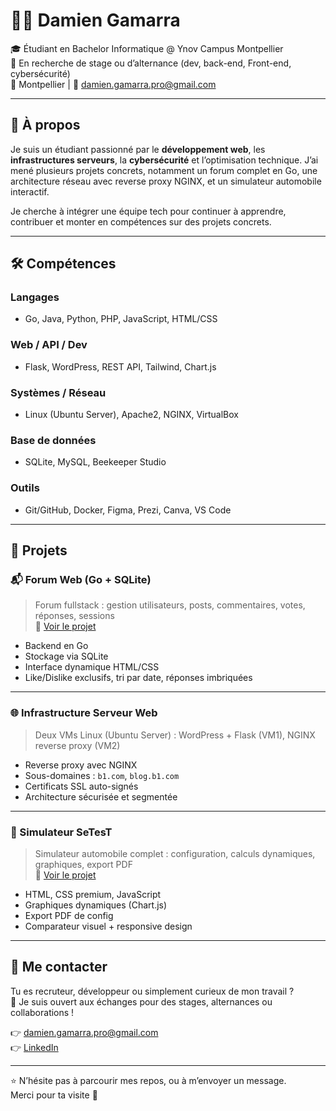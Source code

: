 # 👨‍💻 Damien Gamarra

🎓 Étudiant en Bachelor Informatique @ Ynov Campus Montpellier  
💼 En recherche de stage ou d’alternance (dev, back-end, Front-end, cybersécurité)  
📍 Montpellier | 📧 damien.gamarra.pro@gmail.com 

---

## 🚀 À propos

Je suis un étudiant passionné par le **développement web**, les **infrastructures serveurs**, la **cybersécurité** et l’optimisation technique. J’ai mené plusieurs projets concrets, notamment un forum complet en Go, une architecture réseau avec reverse proxy NGINX, et un simulateur automobile interactif.

Je cherche à intégrer une équipe tech pour continuer à apprendre, contribuer et monter en compétences sur des projets concrets.

---

## 🛠️ Compétences

### Langages
- Go, Java, Python, PHP, JavaScript, HTML/CSS

### Web / API / Dev
- Flask, WordPress, REST API, Tailwind, Chart.js

### Systèmes / Réseau
- Linux (Ubuntu Server), Apache2, NGINX, VirtualBox

### Base de données
- SQLite, MySQL, Beekeeper Studio

### Outils
- Git/GitHub, Docker, Figma, Prezi, Canva, VS Code

---

## 📌 Projets

### 📬 Forum Web (Go + SQLite)
> Forum fullstack : gestion utilisateurs, posts, commentaires, votes, réponses, sessions  
> 🔗 [Voir le projet](https://github.com/damiengmrr/forum)

- Backend en Go
- Stockage via SQLite
- Interface dynamique HTML/CSS
- Like/Dislike exclusifs, tri par date, réponses imbriquées

---

### 🌐 Infrastructure Serveur Web
> Deux VMs Linux (Ubuntu Server) : WordPress + Flask (VM1), NGINX reverse proxy (VM2)

- Reverse proxy avec NGINX
- Sous-domaines : `b1.com`, `blog.b1.com`
- Certificats SSL auto-signés
- Architecture sécurisée et segmentée

---

### 🚗 Simulateur SeTesT
> Simulateur automobile complet : configuration, calculs dynamiques, graphiques, export PDF  
> 🔗 [Voir le projet](https://github.com/damiengmrr/setest)

- HTML, CSS premium, JavaScript
- Graphiques dynamiques (Chart.js)
- Export PDF de config
- Comparateur visuel + responsive design

---

## 🤝 Me contacter

Tu es recruteur, développeur ou simplement curieux de mon travail ?  
📩 Je suis ouvert aux échanges pour des stages, alternances ou collaborations !

👉 [damien.gamarra.pro@gmail.com](mailto:damien.gamarra.pro@gmail.com)  
👉 [LinkedIn](https://www.linkedin.com/in/damien-gamarra-76979b29b)

---

⭐ N’hésite pas à parcourir mes repos, ou à m’envoyer un message.  
Merci pour ta visite 🙏
